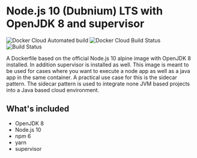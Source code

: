 # Node.js 10 (Dubnium) LTS with OpenJDK 8 and supervisor

![Docker Cloud Automated build](https://img.shields.io/docker/cloud/automated/cplaetzinger/alpine-node-openjdk.svg)
![Docker Cloud Build Status](https://img.shields.io/docker/cloud/build/cplaetzinger/alpine-node-openjdk.svg)
![Build Status](https://img.shields.io/travis/com/cplaetzinger/alpine-node-openjdk/master.svg)

A Dockerfile based on the official Node.js 10 alpine image with OpenJDK 8 installed. In addition supervisor is installed as well. This image is meant to be used for cases where you want to execute a node app as well as a java app in the same container. A practical use case for this is the sidecar pattern. The sidecar pattern is used to integrate none JVM based projects into a Java based cloud environment.

## What's included

- OpenJDK 8
- Node.js 10
- npm 6
- yarn
- supervisor
